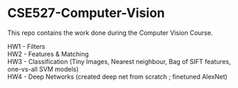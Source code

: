 # CSE527-Computer-Vision

This repo contains the work done during the Computer Vision Course. <br>

HW1 - Filters <br>
HW2 - Features & Matching <br>
HW3 - Classification (Tiny Images, Nearest neighbour, Bag of SIFT features, one-vs-all SVM models) <br>
HW4 - Deep Networks (created deep net from scratch ; finetuned AlexNet) <br>
